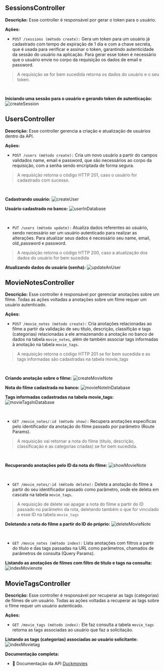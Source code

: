 ## SessionsController

**Descrição:** Esse controller é responsável por gerar o token para o usuário. 

**Ações:**
* `POST /sessions (método create):` Gera um token para um usuário já cadastrado com tempo de expiração de 1 dia e com a chave secreta, que é usada para verificar e assinar o token, garantindo autenticidade da sessão do usuário na aplicação. Para gerar esse token é necessário que o usuário envie no corpo da requisição os dados de email e password. 
> A requisição se for bem sucedida retorna os dados do usuário e o seu token.
<br>

**Iniciando uma sessão para o usuário e gerando token de autenticação:**
![createSession](https://lh3.googleusercontent.com/fife/ALs6j_HDjPDJRypjZ49D2BcDewnpfAEjrdOYv0yUS5LvjFb0J_Yzv2dNP97KU_EqGHf_q-F8M5MBOW8oM7qjAfNdWZgW4kH-qQ55aigKkIFh7NmyNRq9mnzX5sRCgGvPbssE22Itn_c5L71xBb7nnC6TNeRd1Pdg_K4mhdjZcoAItzGx7VXNCzdepGAaJ4KL2oz7Vfce6U5-ci8rHjOuQ9jfvAHYAYkKdBPK0ywNNVnP2qeSxTH4WVTWjtHpOust8AY1aQIQw3pyINZ5UnBYF9ZfP0IzG2Xd47pf3h_vjI0J0fy8Sgeje9wCr8vm3JwkJaqO8KJ8uH9IzqljZtTQ49z9JFhxFeLe4rhSsJWEQRB3IMq7d1O3NqHgEVWsyBKd6W8fNJETlkwd6op4daQJFrA5-cjdUZQjAHJV2wE4mTi185ZqFKoAinxtcbiHAzrKYpGsF6qzDPR13PjmtSSs0VTtU5hZtNFs6x3d2hraCwQ73S0buDSZKaHnBIHML22FcVK6L0opTNsPujoJAOKtYOjm3CrBgUNweoSg3l6GEXQL4_Lwso5rRHCs4B3iUpnOdQOcYeR4de5bBI4Yyz_IC8HL-O2bHNG--3DzPbwf-VyE0PfsQieRrTx_Ppv3EyRWPy1j1CFKgNIU6_gqhtwrC9VLB5ouuKtQPjtBRoWJR-uyd7IbRkmn8e2G37QX3k8ozHvExYZ6qcxwvnPim8WBY_Uv_QSUPwsAbeYYruRobSVSOdU66Xkj42ZS4NrI9P3MUx-Tsy9S7rhmq1K8NDviuBsAKNFzEgWyJ7DKJnUtxGT3LU5ZXwW6hpt_r9GfRq9TF6C6ceLXarnlSwZRShPcbaoAWZJSEgTM5-SMKIB5L1dyfuPayaH0q6Bd43uUUHFLsDN7NusGgOiqRD29KuNO49ggM0pECFmZF9Kj2lyae_AhX2lfZzirXYc6Wfk2K-FnsTfgyvKZOLxpQHepWc5HgQcAYJnJcxfOIkt36oxrgkDFA2gyz-ofkGwpb0kGeG8VBwnYGlbb9AOx-MUOQcFWGpm_6RoSHDqiXvTTSeMQ32lxNbdI6ubk8CDItsLNTcH3_objECEPO7Zesb7_bc_2csQpt-in8EdLACZikm1TnuHAJINvWfNVeWlecOoYZQ8Hg5ZormTa3Y2aQLFuFcQThIW84dZB7dPnsBTeeONhC15d5yCdidkIW5Bo85y80wn-QNShU-fvwkSAs5fzG_gumHLlVYlz_siL2sjI_Zj3B2qIn0-o8KEXoA4_3nszh9Bf-pTKrTBkHj1zDBRcufkPiF2L0WSfuN-NRKqzI2KDYvljmtzRgME5c-r2acv33MQdc_72C9FbAKxE3jRbGTM0DGiV4VyA4hCzjHTO4tKaiFUtR2mKWWmK3SBworjDdeC_N80PTxxQNneCRofCgu1H3LpYPEJU6BEzbGHrNZlpikBPLKcNF0yYLuHQbTX0fTiXoYa5qzD5xoxxEl1_0ghuUUKeokNEmT7iJDYEHlez-axPX2pcm7FDu6DKkJ6f-OggQ8rMsWUl25X2r69iMdzqwL9havIozPvUuGybvrFNvN56BucAne_ub8rheSWzKs5jSUpPVtKgcY5QhLkdw-0Klrcl8p6qqtkf9j1yZ-CC8g7IRSF4Q2j49HrzRR6yuJU=w1366-h641)

## UsersController

**Descrição:** Esse controller gerencia a criação e atualização de usuários dentro da API.

**Ações:**
* `POST /users (método create):` Cria um novo usuário a partir do campos validados name, email e password, que são necessários ao corpo da requisição, com a senha sendo encriptada de forma segura.
> A requisição retorna o código HTTP 201, caso o usuário for cadastrado com sucesso.  
<br>

**Cadastrando usuário:**
![createUser](https://lh3.googleusercontent.com/fife/ALs6j_HVtdSeTimLjNLyRk0GpWOadKW7pk3JuI5G8_3H0XmQ-RsM6MEUKgUhTVRT1ETFPoih8c_XHL79_uNnFuaamSh4j8qJpBahv3noDa2cd1OqV2LHGdWQ-Ib8DvY09Z0-bhs0mFHFDkDWJRu-kfhyFXwErzBBB4alFpXjexo67rL3KP41aP9atUE9ZErIBKcuo3w46NI1SCuc2St6kqYq2E74sOa5FXL-Rj7TYd_JB3HaYb0XURIwweg-1VjT8iG1EVZINxB14rCUj-uq-UQTYMHw4WkcUEIaFOEM8g_bZ-p9ccL5y5Su1YoLC9pYlOnIgxgV7Y1trTBob85cqxf7sI5IcrZYSYV1nmP5i9VNkQ1A2mQZIuPPXHZ1_LMsTbZpPhtjsbaQKmTuUwWhHj9iOwJCq16PvLP9GKG2qc34WeTSGP1IFjEoUrwDYSTLyJHVf-MKs7cV92U0vr0DUa7XF0EDj58y1myV-Ekc12u4bIDHoyJDdZbMeu9zXh9XaW0_Wki-0-BfHOv7K5XAGTqz4MUvIfM2k7EJoRLMHJn4o0ETVELnSUcMUfF47kdV-rjJdXa4tgvZsdU0pZooQmf65y_zBSF_zngUPCKOv743gj6Mqqz2pOwQZsjg1ILZHA6Q5ri8O3Pou8WuYuu4ePzdm2jV7xXZzugnlrzNk2W6SWoydLDH11XVUoiRumIk19Zl0PYwll4mg8bnMzdFQ921fcgB8XOMXkwHtddmkqD9Yy4QidRrDaylRh7rvBaYU1eC73xkiIIOQsn0rFE-NFyv1Wxozq5G6DhQSW-iuL_IUopx5QK5xkHo6FzLBamqwZ83dX5O8cO1jjauFjr0YlNv-RaUi63B8P9NwiyT9bGIW42yPzI1yljZu_GTjeeaMD1okdepETaruY7vOik3y29MElac4D0kSAZWnCvWA6wnRVUib93HJgMtE9ZvXSOGHq3sIIIo0ER0PflZRmvHr9OQdRLM00sGeeFXxgRelZqBUeC859WTUu34mhml1rhRxFc_RsHiyDEPr2PPUFogRC53bRsWX8k9xzdVlkhm7pSAA6ZeQGByRiqlvbdjbj4Squ2RtVTaezfJ-lGfyzW5m2AGcR_ubF7cUqSIbZqJEf_SdV-awL9udSNICl5JJTny-9TGL4IIr9c8UvoCRqMCVrmyc3JoTBm3JAflenS88sZZ49TNGTQIP96wpFHXb4uINJetOuSWY2TrzhLe_icr4GYDdpAtZNQpPsHmA7JGPefY3ZPNhay-kRwVoUXDE5ZYE5k3bv1NHGBjvykE4TcliMJu9V7mBI8rOxUnZU-GRrRxnUEb731UPTCGYA3cp77Hsu7d5IU3Le2SWn03xUiaCPNtRefnYiF_xerFn5wntC4DpwVVF8NbScVYVnMRQOakeh9PkmJrEN8v1g5LdnFJyer-drMyfxPiY0chTMqeiRLm8khXE9rlojSH8ARGJgpcjl7n12XJbQpkALw5_f3Xlq8PiY7HKcUUqs1qVYX-lhhUWDiNmynFBhQwnHDLrVqmoObQT-CU13Fn4cwMkYKNwUcz8Pk5-AVHKs8luD1U4xobeOva_iHngksDLcLYpXJzzUmd1luMnf7XU9_eh2XB9UsBY3pZ1HTmuxuhWo5TETK7808p0ZbceEVVAzZTFw=w1366-h641)

**Usuário cadastrado no banco:**
![userInDatabase](https://lh3.googleusercontent.com/fife/ALs6j_Ed_rPekwWLHnqilJ0XdR36ACS4R8q_zoWu3yzdRSS8VqO1EoWJyN_JHMkFhxXjJ-yKPyi4rZhD9CyWdhqE8MlInNCWkD8XYI4fCa9hdJcgM5wXG1iMEHdw8dk4Ao02m3s_nn856_aupDv6RrL6IiOT1H3v61_8jeOCxWQpnlEtijpvaqAIYDIHPNUKilJF70iP6ZV3DodXiN-NGTktKmFyiyyL5LLqFCMyGlyXVaKativKr1TtrgwIiHZkF8zcKv50UFKJfM1ZSIvy0ZFhNj5MxqPljL4toq0IFWzwscLpj0qNeQuygUpjFwlp6zT_B4hTdnxdrlErVcwkXs4uYs5vC6aIL9aUF-g-dOq7w7iKuhZ5aE3rHY9ohBq9Ht_V4a1l03zmyOlcdbcXm48uPx8LBjIe2q6Q--DR6J63qG1196-A1mRqttWJ1v2Xocaj_XKc9T8R2_onAnQseDVh32zpJ8twfT4isjh-a7YKDPr5vqR2LI1LSt-n_drH5MZAmviuhtarOmM_M0Gbg-Aan6ij9O0kodu_V7jWMpyNd1o7CXpSgz0CtXLNTOERwxWeSck8hQsW2PczA-ri-988tn-otrb-ApvNLrmMSC03xxbOhB5-GNFI2cysg9Acf4Vkp2A-UqDwpQVcOjifVowUHyXnnuMPMHOHRHOq1DT8MNBgaqrha9GpuaAzvjRnG-8qN1jCazvgs46wYk79mBlIvWcPZilU4o9r8zZ9xO-DuOnJ6RTL17L3uaBXAmo-YYTt14iQ1QKSgj_P6uLwWCQTiM8TxS4YH51w-dZqT-BSA8VTFwZDH1qrq6GaD7Xz_6Wsq83wo1xTg5n1efRouOUuk1jACgmEjA1FWfyOiCVXg4sqXe4yy9jCYcsdv0qFxXGzzxNl-SPL1Oxtn8-Z9NEHp-fNYzI0PDEixAH3lzkXwBzyznii3i2tVeD9anErF4dzJnIm6GZPmZlDFKx6_DEwufE1d7jXCcnNHfy8K7lmakPsDlygXSsfgZBqsI83zRPZo664ls7Ra779B-6I-BGl-yBhY0aDBgwnmJ59jL9FQLqNdIyDDKiJuwYHefakXqU_3h599EUWeqFXrf47Jl1mxw10Z1ncNQTqA5DCftyL_C1Q_hcbq_JxFYCpb_zfJ9eoTVgEsSmc6DnGLYB87BcLZfxSKFBRZty-VkF5m_oZye5vxQAFtsG7A0Mtp7Hw2-21xJXo4oi0qKm9sPmXNTHnBdRP_GjRyJ5I31DKQ0xvFgqrhBahorEkp6_EMjb3CC9L1VjrsxHJBaZP3ftUywooqCVp8VMwmZUMKNFzBAIuHxdAV5vW4oXjg1QSJV4yrckddnPqeiao0Q2xgPG3uuo4aWwlglgdpo-j_J_1n_E5CqSI7rcARRB_oGiZMeC7aOjjaOCz9qZ8Xf3sefj7c4HKWM0dVW45BwXUK18BLK81bMI4ai349gR4JeFPwNgJHsed8I6UwIO1kQ1ZEUZZ45FOXItTXDA_kBvIU6PEF6eUA658acceZjLURKTija4GNuWbAv2CUElb9uRpT7tUJtZgAQT11tu5Zz2fewMKPhkXL7lZdPP5YCDH2GZ8b-VqfXD7Y07UFvH-bFgiXN53QKIfNsaUwd9XSkQuNUUDhDWTJ7OVorg0xwOax0ybkoc=w1366-h641)

<br>

* `PUT /users (método update):` Atualiza dados referentes ao usuário, sendo necessário ser um usuário autenticado para realizar as alterações. Para atualizar seus dados é necessário seu name, email, old_password e password.
> A requisição retorna o código HTTP 200, caso a atualização dos dados do usuário for bem sucedida

**Atualizando dados do usuário (senha):**
![updateAnUser](https://lh3.googleusercontent.com/fife/ALs6j_Eg7ChmUgAYexvU2Dk2wJKccdRYJXgyDi8A0-tIBkarRSUp8ZKAR9T9d2-4WSpcn8TsJ39sNVa9D-70epDVlJPBmbA8oLKY0vzpIN5TZtDNFn00tu9qc2ZgHXzDXbUqYbiXpffWlEMj_FbAwvbvqVSXlfj1As7PRGV4V88k-g0auXboXrAXIHnhmNO6_uZxpOXzMo5jrFKfyeIXz7nbd-uqvMq7TDnElM2Cpv9YqJUseo1iw9JtDKuR9mug-lqmsJtOlQpYSrHciyPkk01DN2O95J8mJuKE9VrDBe1jwvtegfABujHiprexDmCvy0yZmQ03u4Un00dOTDPJSQ_f_BdJ8RbR0NHgiKV4QUPcFUuJ1ShYri42pdfo3VLlkNxanFl6yA9AlqF3rMjPAWwhTuVriva-DnbhTS3JWhvMPQQUGS07y017x-_jdv2DjGom0SFohQVFo7ilWv_cJiVK_ZN0DLWzPQiyJpMN9R2izcO_yrHFA4tbrROAAicWhPaN0iuww90LmKn-YD5-N8cmo9PMAXR-Vpx6UJMLlNnYKMbq1DhgoEoiXFJJZq4_3I_MylDFhdKol7XVt7pjvH4Fk2E62GRIqi65e_Lw1HHewvD_vpLC1GbRhRsKV56F6JpvZh89XjSp4bu4AU02ZGj5GksXQN_tDqSXlqrdtQbjBdU5WDogvQmPkgAO7NPq7BdBfTK3busfCaTonJjHHhOK8fOF6Z_F4lYLTwASxurrIOs4ltVDS2ZGJLfM2RxYpRJS9-QIYjt6eZVdgE-vbFeIuTS-YlI4nzqSZ5itcLBqZXoVhyH6QyTAA0V2Evao63zboGJbJPGkF7TCA9A7Bl2JocOcwyt1JGcRwYMKZcwMrBU3jEaAmoIMcKmaAlc8Hcte-mbK4lLAExPbLnDcpxKX56vZ3Wgk3MgFNmogeWIBCmiNV7TtUA2dEMg8Qpygf8YidF1nC8IdTPOP9SiIAoewzUr2w3uzLwSF-Z2oE10AUpQZEuGD7mdMcZqD6k54huQJX1X4I-DGBPviL79N5PoZyrEKiT-WJCrHAt6eXFZQS8ycEQNzV4zhODwlzB9E40NxGXZUnGiuGHAbvS0AWSR0aK7qTlNVrL1NlU9LOfBu_SCB9agrXkgoteQqlVXEsHCfd58AkJjP3lCvq-IwPOc4BP_3NgTakdqZN0Pz5LUUX8XAN80VSqkYAJ1QwIjcqgPTWIvlpRabndtbODDXfdSqM9NQjJN3ol5juBqZk7gGPIHdZsTm-7n7MhGBYgY7aLcLla5xGsR5V4FNrjIjf0Q8KBwmX1cCT_rTcI3Egu0Qs1sslM1vGkpLDDdsjCAWLjUUnsHBl7rJLFKG87sq4ck9jsLtXK0sQghudCHM0YE7nWSXHgZbrMFsWEgruYyJdTVBMw0JJdDNo4JVOErlL_Rsga-5_7Qqkxu1fBWMgUgC-014CUpLBOD5dkikvlvqAM8YJC03c6LAMQZAgtY0DAn17PuQvtSPgN9rfyQuq8TTI3QjNuNw-R6gIv_1DJOrxZFcclW-Tqb0MwFPlFG7O_XTi_lKfua6KvbVBw_zLDHFM0PdfI68yfOMGH2wR-TKE2p4635j4JH6B4n_d40Rmqb6sosZMfKfwQ9TUXIuKYc1u14ZGgPBgcWZPJIZlUQ=w1366-h641)

## MovieNotesController

**Descrição:** Esse controller é responsável por gerenciar anotações sobre um filme. Todas as ações voltadas a anotações sobre um filme requer um usuário autenticado.

**Ações:**
* `POST /movie_notes (método create):` Cria anotações relacionadas ao filme a partir da validação de seu título, descrição, classifição e tags (categorias) relacionadas a ele armazenando a anotação no banco de dados na tabela `movie_notes`, além de também associar tags informadas à anotação na tabela `movie_tags`.
> A requisição retorna o código HTTP 201 se for bem sucedida e as tags informadas são cadastradas na tabela movie_tags
<br>

**Criando anotação sobre o filme:**
![createMovieNote](https://lh3.googleusercontent.com/fife/ALs6j_EngUM0YYWf0noWRnNZa3JhjYoEUiDZ1zlatOKUuJu49zr_-2Mn95B0gR4a7GkDogxr7WMl8nAWajxRWpCNb9zKQcCXwhusPuo-S8uBCjjOUIjJgUvw3YUTD29dSriR39nKjNZY9UrjH_ghoN14_wrsyov7d5QhK-XjpODA4xFGUdzX0-5rZOk176cNPn4zhBGkEHV6AxLITxPnaIxFNaqv54ArinY11j2QRaIfta3TP9AIk22cMscVjuVhzZgTQtPtFGFOJxKt4ezLHwBWs4ZY_Sa-1aNnrvpk45yKOyTAsAvDjAdwgk03X0Ubi_8p-dJ5fb8Xbcv02BTbkf2yiatjaPyMSoYm2pZeUKL5jHU4pOS6QYoTY-I0Er96zrbvWO4ApdGQRQG6u6_sn5S2GjpKGt1TLIxQIhoR_5koQXGooGievAJ49CqMwWKtqGos-IkAbR0OtLu7p8px-_ONyCBhpTAnFz_QrIgh86N3xEMzk9WMQi5Y1qH5iNEMtfPDErqhJAQYXZVYUcc1IadaLcYdZB_qtsUXB79IvuHscCo-VgoryK09jM5P5kJxT9bvvGZ9eK7DluGmZbCdVOtSawtphTPoqNmyvZx9ihNKpVbYLpzIxcoqOIMhXH0COiTLc7cl_ZKAw5aqXhudqLTOFx4lzmB8ledtXi08-nx83qoucP3bvkZPHFjCvr0OAl0eHGFIqXF_ebatQ1GBKMzrgvUK4rwhimyxcaFvM6c7BRWh-WS6dbDezdYZaxMSjFK4T2-C-SmOm1VeEMYxzpVumlwkI99LrUjHxFwDNCkFSEBcAgi4StqtfY062QbPT7y-mAo9B1gDQQPjA_KeNdajSvz4cuOOBCDzTkJGIcYeo6ErQam7VDOojPEMJfnJ76kU9QQO3nQ4noFvI82NNN19PsHA3qgdaeAiipNN0aGTXlWjPFi1zqSWjCNCRsxeYgKg5Tpa5b4yUwPsUfaLrp42UralpT-dyYC151YHt2pbDaxzVmWlHf9d3VoREhvBNT6FUF-GBVlTQpFwUe4MMGC5ey-6U4-R6RAIY_IoqaLaSiRj3FjrhvdsrlGgtd5pVF_u5JQu6mjaH55-V7AkR2Bv2IzVXWfZtyyzraXZqVH7zCpEFCJquj7nCAgHA3I5AjXZicZvJGoOZ8ASDqEHg89j6CrGbsdQvZHC3JJpPHpPu6bAH7gTm2eJ1PvdzASbUNd1MfNNtD7Qk21a9lSiqfATdPiiNTdvlLT8M3gAqmKcqgUq0bv7ZuLH2BMizdBInz5jZI6IbdJX_JA4aO_h3HAmdZB2rO4oeB_1pVXYWkZAFybphpZAyoUHT6pYa-o7ubj47LSY9S1YDgWX2ksiiOOi-DQaHFnDzrlzmQ9QCoZlGc2jrYbnpuYFqIx-H5gg6m1QOfCC6wtveWMo0nRZpii506eoDM7R8537UuAdYXlaFKvqXob0bBuolq7o_gUexw444Aw5pVCfiuuDk2JuDbchtwmdpchTyiL_KlyzERKyz6cPvAQu4gf2gaC1HcwJu2mrGQ8wVNHAuKgyM-zBpQNk1nNSuvSvmEcSqh5Rcl8cbVuswxu3WQweeZh9OS4vylxb6vB-qA-dpFlMDU2CY50iKSYbTEG3P9BGV3GLdEYip7o1io_Ce6nc76ElTg=w916-h641)

**Nota do filme cadastrada no banco:**
![movieNoteInDatabase](https://lh3.googleusercontent.com/fife/ALs6j_EbJThy0ENcAGcQBYLtqpfOwi0c4yTvhnvK2nc7D1jEap0F2fXHOjwQRHQnZ06_5AIp497mpyXA7sBQz0YPKKm15cEI0gixGuoR-SHlvJHmO-UDlzpRsVxNtqLhXsMSGTrctTgWGo7LLtOJQxBr9MlDgl3nPx49gzIybc2HvyvgsvMfwsJ_Mbd0WmHsCLyEDilcpsHExRhnjUv3JuRrdpl3S3eq1cQyY2XGyDsBlM5pQN6RUWPJwsoZAsJyQfyTW-3Oce0f2ojYYOX990hqlLRyOkSW0_ljXxxBv1NWNBl0_rTI-hbEAvkF5rtVLwIIJdDxJLk39OaN0WHpbxIOOplWrBp5VKM27dKUEPHnUdTlf3-wORcR8c7hQBPNfGZZw268W9jlC6kcuBwl4Em19YwVEKz9JIsI-KyefuRVGmG9CgNtx8ZcilVMJimIDpqcCVG4SkG15Bja_12K4PC0BvJ3cpByef3GbtLIwRDdrr8pP4h8Cfw7l7C232mCL-876cJjhFe6pwENNbtCE9WnbWBjqlyTXH-W2Zy8adY0OWJSvohnTPhQJv8on0uSzlTah2urD_Jg0wQx4M3FNClsbu9Qs8HpTFfTZBHCE24Nk2GXqi_T5W2W2EbNBGl0MOB5knpmOfQvCE9umBvE6ryCNed8eYRTxeGIpmROtlVly2QpEwocScrFmIYzXJ6HIUDl0xrdTijyHhkmwcatPi_WS1jE0SMiTAhhhGgwb3bGoYEQjPwkCL6hZ7TLlFUx1oSo64E5n17xngcHEofVt44jo1_C5h1BBc2zPxdKGZ3RUPGMR92imbr3Bfg6uQ9_JDfYsrFLxNOTxyerAjTMLjGOC3dKl5jWTG6eUsdPM8iNh_tEZ2nltDperTmr0SnKdAKxc_-L9q0mDjxxfs1CCHJ5iIjQFGtYCNrN50CfdHxgW8IXfZOMVi90gnKIILKP01dlCL_k5XJKicHFvXnSrjhK9L0lmD60__dYusfvqexGZlT44p8uLyFsUYj-q7TNnTOAIOtBPLLz86MJKu_WmOA01WAWXXiSjnPHOZ7G4b_Hm_9rrETxDToosdjKXB55wjjlKJ7v4FqTKqWfjRKRcHahAMcYv80Z-GZY83U7jwFVqrre-iqx0CrYZu7WZa64Rs8J8D0gtvn9fDgblt3OVtn-noo1-H-qEe6YN2Y0SGWosMI7DAyTqLGQPR1dcktksCw1yxlAcQdGfEB2V3atJJT_s0GCJOhtC9R0uLGTnUJR9H63LKrEhury8xaNPvM5rjFqXzs47lXNh6bwUJfbtV_Wcx70_ZeUJq0huHk1oObT2vEzQqrUWeSrUaUgtgsuDTo8Gb9Sah-3J1L5rowgHTt-VGt_GytcTI_-xLJaKEyzIaysFlHdHbLt-DZRheweJ5Y8gXmKu5Phce0zSZYtu3p4xa8-tRP6pgfu-UORrXsbgMVGncxsGsFwtMNgb6jO6G5lC3sSjv5GSh6-OiysY3C803THwrDj9UZDL_2u9siDU2aZbHjlPOJj2Jp_H8Hx4cwk8OI6yibSwGIkUxaP031QisRVgueSi9z_BC364zyykYYG7UjPrhu8tliOEwMh6gXBw5W49w8Ty9xsM8kfqF1TnyQcYyQMJBAu_FJ-CFB1n6n9XKFI5t4jJy1olg=w1366-h641)

**Tags informadas cadastradas na tabela movie_tags:** 
<br>
![movieTagsInDatabase](https://lh3.googleusercontent.com/fife/ALs6j_HlvDdF8OzLEnUH_PAzcKB4Bg207I2wl2_if45cXin0Dc9bk6cPVeub2nItiBiQvzfX7aXwuPTo_4JR1u5nRqZxHjF_z2lvktZAJP5W-6htdbZIRW3UiMD6TW88CbJwpUT1NtOZx8rVzwe4Fep5RhyIqOwCmuq-VSuCVsQmRMAJvZy6jC02US7qpqbdEk8Y4KiYJzTa-hpi5h7oN15BZLGe7l-k1idHpt2QT9Qb2Pe7KLsGmkODhp573o-uv87jxpgDmzy41I4pj7LJOaiMqiN7lqTrPREDpaUZPXaQw1pya74LNkkty536UY5BETX2Rx3Gsg8LyCb_fHkv9dchR3RQvk35k8MrW5DeqE50F_vr7EpZ8CjL_FaSsKCvBSG1EzR3XX-7mL8R34yky1KxJ_dzyWaxcxxWhbXdig_qy6fYb1ipKcfmYm_Yb545vlteuUR6bCgGRA4U5gykudvgIZ-qCp7Ufb44izXkxP0HWoGO9kAm_mPh13bq0jVoR1lVdWvNtTnR1igLhwefeV1Upmeqs7EIyxIpONy-qeBQOoZnHZdMUM-evZ6Y71ESCMk8vuFOF0Jta6UxW93q3SdIBDU0yzGMZZlRErO0FDL2QYYEl6GnP5RyrcTu8aTRd8CjAT7cWZ-1hNiAhiz1nPbpbdl7CRUkdCim-urx0VEwV5WcnyR2r3dBIUmf5t3O9ZF4fHOGtgUrcRAkoB9EvqPMClh3FyIfjjw4IE9DWTmLp-mCRoBFs9Q9dBjnnxJ-NOd9CwVC59ZjhnZazSKX5UfGnR8wykZYEZeiobWVrxaCsdY5XRV5_Rz6RXlDPjO9m0u9X89LlwDDUTJj4p5h_abkRIW_PDAzY6DY2JZvCZBMeIDTiASccFw6db9UoF6c7-xofQXpo1_3DStGyhWyLENMPlr89t8F6P-Zg6j9UsAVZEeWAkjXVKqYBM0l_FYPcZbBcWI89W2oTrCNN5vWmNqv8K9oUKX80MlfwLgh7-0Ow0ifl392L-JOjWzHGla870ytRMTchjuF0EGBxtdUWfJxYQr244rn_SQQdkyWfPz6GR2PZoUdSyS7inRnZSL-3sFsFoNt1gQlUcGMIZgAz8BJml6QB7j0eRd4mfHXCX7IPrzY1qJPF9ELYRmplpOn_W0AxO31-TAVkFU9NrOaqyQQSbp5fPHMQI7Ka1FDOpEpGrch3vZe5GSxfvfakMAckV2-g1bRnd0qF4CoDBtVDHjg0ue2Z4c5W0Esf532-CgRuGIcE5ypLmDniC59QiA9Jbq-GhbcWt0LAzZzmI-G0j29YN3eqvn9Ic2LZxT_JB0XzQAqvYfze_btUOCHSiHJWfbulGjX25EzzipQ3VyhKeggdC7yY2tedawfV-8Ea3BkNMsPA1XGt6Xde5z4PhUJet7RMVmYmcBGDX3NOZU1-a4s9tjOTy45SGOKLhCbj5IACayPU2S6xnueX0u9MGNbcxON2Ksg3A1lAAknSxCB27UhcYUnlHW4FeuzRPVoLlzmtYNeOaYdCGgUWMPYLR37V5AG4DBbqeSgAlsbdAZzUlIwrykyq7r3ErLtogj9S8TDiNOOCeHhuBA3tDab7OYMggOA4bhYBWX-qtXY5XNGWML3_4-gr_3rxnIEAmZAocE_npkBRMiqSeW74YkZz3U=w916-h641)

<br>

* `GET /movie_notes/:id (método show):` Recupera anotações específicas pelo identificador da anotação do filme passado por parâmetro (Route Params).
> A requisição vai retornar a nota do filme (título, descrição, classificação e as categorias criadas) se for bem sucedida.
<br>

**Recuperando anotações pelo ID da nota do filme:**
![showMovieNote](https://lh3.googleusercontent.com/fife/ALs6j_Geqm2Sreu2lfW7MS14ySLl-yzomcIuw2V7cr6oXhVZEJo5jlRrNUWuMA5rBjjtu2nKq7rvNXNU_ESzh08zUllPRTumZARbOTA4d-QK2rOlVUiMtfkTXfhFY9NSD-ljABWZZWi8wiMbdvKi6cOaJSb-c7RjXB6Ko9gy1iBYDnP2BNHMqOMFXPetBzSmc0op7RsbIZqhd9Zzmz0RjJlh_yfxou17FUnf1-aN8A1uAA4I9kUdg6wBu6mDp7clor48hTXIzO4xDXCsUyN8mbjGpFw4GYvWtl3WYpSJUgD4FTSuA16QKJ6friLY5XtVP_idwmrDxEfsS1H2iLePguvqY7PTCt1N1y__NaRoiI0PDfq7rC8yu33GbebollM3a5FJuOJZOjJUMbABL_lSZ6QAIyMbDVJ9qDWqtusXYwX3Ih3wRRvsjwU2pRcKb7xRWojPRfJx5-P2E2wDLc22WyjvZNAxD6fJypqD4sFYdRKpSu5Q-Mk3hOzh3nGGMrOyx9qISicOPMNbYvjq_X7tzJfVPKsQliA4lVVlrK2GqJzzhbmb89o7iby6DU30Bk-LKbvVkmv6zgEcjLd_6z_90FI0vXf1joO09q1jWP-EUUr1YBkaEEefVKX-WnkU6SU4pXgRPZaXGaaGpNnqJpSqJ9OW2WiBIok32F94W8IZ4xYPqSQ8IUCMbwZcohyEhgnegsMjzU0gumf9L0OE5M5FnTjC2VsTx6JfC0vRaY-wzHqhXLAG2gMDVNXB1yqPSf0KGa_NkoWB890hU_rlbpmaVlQmEOJ1XvXsEoMhhyJqWqnmzMX4gK93Sa0cih1OlqKBAUhzmJ3E4WFfRxrWGlq0NiV7YNowzHuTSKc8wdWuyKRWU4RZKQ3ih2EwTA0DIl-pVIXHtkvMmBmO25aDNtE61Igv-TiwOwfDh50YkduCAdU0SvULEdlsY8RRPuf9tRHZQuqGdAEwYDEnvsOShU_VE-RmedJ1eJatQNEbjEykF0UnDUXWcMJn1xw4ZakKQarmJuqx7yXR2DSALfcpA7qmZHyixi-9sTI4i1OHo7WIRBawnyHtqsDKX16mY8Qa1hj9fu3aM04wHDdKU6XHE2FTIuBj-4cBR2gLaCPOXpisoFYpZfg4Pco14JqEBFCq4dKVJXVK1ysnTQJhN4r5vkTVHJCJVvZqnK0zujBQfeHR3mnhtR7NEa94s0Ly30eQlR1Kc1H1llr8E1RLQh1ltOMsxRmAfwKf-o-dfrYXfxm4B-2wMGC-GDDdZrxag0tAUsWOZBzV-Xr_F-Cagohso-sqf8pdGhvW8IgarHp7FxyeYBynr9auJwTaZe1ZOZynLrJSbIuP_3_nvoRfsMTCMlj9BfyD_v-IviplTaiWXPgVnj7sCS94sHGOIzbF4uZ5meW981qcm4FwOw1mPsQY8AxUr8w_uJ0OnppRl9eIDLz6p1zZYTmM-kTjT5JYRYfdTx29g44TbqsI83fAw1_7ruDZlgdufyAxiTR1r2ckYw23pQx0deoKPiMFOuo8qN8U8wC7ho8Dq1Hcu9Fg4zVGG0MllHZ9iejWg9g0zntds8hvrGwJNJyHjOzv7RBBHezUVqwsujHf2ET4EtE6MmaaHy78UZhNoiiS7q6Mxq7ENP4TrguNfxv1KTIgRFTCeVeF=w916-h641)

<br>

* `GET /movie_notes/:id (método delete):` Deleta a anotação do filme a partir do seu identificador passado como parâmetro, onde ele deleta em cascata na tabela `movie_tags`.
> A requisição de delete vai apagar a nota do filme a partir do ID passado no parâmetro da rota, deletando também o que for vinculado a esse ID na tabela `movie_tags`

**Deletando a nota do filme a partir do ID do próprio:**
![deleteMovieNote](https://lh3.googleusercontent.com/fife/ALs6j_GT2xRHtsWEXuvs7Y4YphMfSnX6j5KqIV3be-qn7JxEDAz5_WeF7XfFJx6ptC8j4FSrXZYxjwCOD51RQhNseXHO0f_UsubAWrAoAerewpoVmI-ssWd2dEkDPK4bDo2nWO1r33M55a-aW3EMS9epH7q-FUIsBh3-Pv2ElGroI8WbS99J_PX9k6h_y1Nku04OKu86abf8cJhS8qSR05twWRcOtSArfb9MRmyYoggr4mgPhan5nvdNLJHY-QGQiTHKdDUpvXVBaJJtZHw__cBTOrhyWPsnTcfoa8ca5_TJM4vgfNEA4RG1JHYNV8TNhkp0b1qPlTh5lere0jGcFOlZ6nN5u3otq7SGkYaCtsFd2_d-D9GGrts8lTr6b9W886y7I_CTHT_WcNprCCB6R9sPPLNW5RjkDFrHCx5J1NJcF45vFNlxAnKdj58fpl3VbITvf8iTdg9j4PICuC7MQQqjvLwLbELBIJDIIWT_T4bqm1pIiMiIdDWpMs8liVbo8ucyhFBDWoSBjwE3nfFRuJZcIiQiKJLLcmv2gejf-b0xJog-Zk_HGh9hvcyOCxEVRMSGFuC7Mjl_0eeJkqtJfw0OWDzFgj0LrhqnYduH_A_lU-H-AlzyB2mU70QJ0MQtzr-1vA9tOUlOA9PMAf1bEVZOt8V-duHm3VvlhGk5ZQZN6TpMJlDWdkDWMEdAFvLJ7e7vSZGdWp33dMsaHizOllVtygV4wnUGdn2BdV2HKBCGUmqYOPXqGDeVZFXoRcjpNatoSp1T6CqnfePD87MtTPYJdzBcFzs8lM8Dh5NxMo1CkPGTL_fi-_PMx97IvBcW3HZxcXf3i2Cty7BFbIgBQZ6jDb81hxrKI64SeA8w_EmLEeutKn9tABwjVEnOv5VOoIsmBEcfCkJ6Cf6Olgnk9JGzmOEgxlMkxN1xMXBcjCIzHqRW-h9RUhzlGuBlZNYMLdCHVNkuVVv-HQcmIVrjVVteuAt5G8m0pUQe-t38kmF1cTH5JJKyUi5LbBM_XrXb59CgiTeyN2YVoDChWjc7TA9dQq0952SqUkeaKb4Amwr1Vpm-6mn2z7qsBKtaXaUMpBZ0GemsR-2AnXknfb2rkl98gH47kFVymiEp66Pj4JMmlDkgdtmnsBMoJsx9jBMzOps4nLupA3XEDvk7YuzEvTAXmWDBmgbYJMMOFtkL74YVuOoXXkE3gkhivVJa151dTeK9t_cKecTV3BbJB7MtgO7hMMzojs3r1JuxSL8P3C_eBxvWzvoPNpmEF-aT7dKLIBCdOgmnpqCR9owV1eQoMdyYr61XM5WVPdIGk54TC5iSNIc6bfDR7TOnQ7FXym99fxCu6Hd3W6QGXu-6anibMfToaWDRqu-j907LlxrMn0gU226DtSroHw1ImRXFXM8IVjvOc3Ewnk6_hv0B8GSYVRzBEQliQzG_pUNfc-EyhQH20SrFpRTW-fZdEU3CNRXYqPg1BXTzWIVyTG1a67d9Bri8sbu-iwydc0Y_Hi2H6USPs18NKOl0nezZeLG5XtIHb4dlJ8erbaSB2IfQ1hOfGd0NLfAgM-vun1k0vOVlY5FpKXb4zefzR_XbPUEki8YjGR_m315C84HugR7VX6vbNOPxWD3VE5iraRz3zc8Pg_lthqFGXttxCvxDiTZMueY=w1366-h641)

<br>

* `GET /movie_notes (método index):` Lista anotações com filtros a partir do título e das tags passadas na URL como parâmetros, chamados de parâmetros de consulta (Query Params).

**Listando as anotações de filmes com filtro de título e tags na consulta:**
![indexMovienote](https://lh3.googleusercontent.com/fife/ALs6j_Eccf6I4LAPo5TJovIrEHno2UGIlwx2_zSEDwi8Xz5u-lBfxpJB6Qh1LiLdJLdbU7uOzoGQjR7Pw0E4q9A-sVkd1JYSc5wgKipPz3VDE9cVGkGxMKkq7ItB-MqC_hlKrHBfpa4dxKuVtMSTv7CHng3RFE1hkmb2pPNS6AxwJFixbCQMlO3CkBNR6Gg33lnsik1Hn4FVTtTPMaLY4ioJ9CzBA_iA1UPvbz7eD6jDbBzFGAeh2Py2gkEq44Gy97IvCNHIx2dRmjPSvKO8KUmiiB-enXnJrO7klVmgPvhGgyl9GSwUjC_hN9ZpY4rL8LkBgVHKOS709uwnh1GbIctP0fhhv9ds8wnzSs4aGcOb5-lURYTvVvuCD-_h71IS4MKwrf4-dJFJgJDMqyr4KrfrFUTC5Jx2_ozYwI5nSBcDK9lHxklHp19qZ-4IlusvarUOnIjUO1xytBl3D81dX3M9AzGMeLZHVj3HWoATfLyIjYIEkO4AVnOJYkvE0BtnBScb285i8T9CDY4qeN5lutVxYLr1gPCShw-dllSyP7S-rWP53NlYyfa6JfquvUkHiohvwccZgTU6L9HUUi2S_YBwnNxLYkBuFvSYDjSIMedJBjX4mszdMQ-apbfM5xcMNowQPiIQUnheUuBpQfpWDcc9EDMKVGQr6oOP7W0x4chPaIT95AkRTOR1-AT7lVELRVx6SBJXiKVcunovdGvkPeSeYhESdgAALlRA1uDnbBlAPjs77biJQ05KELj7kHG3k27319nRIoQWWKV0xDc62z7skzz0UzOixiI4TSxit3ldansbjMqj2ti0GAZo7xDUqVVEZ26nIvK8OS-2OgbL5_AX1GXJgP9PRFPTNrEP6NueMn4EPsQpDimppeRcfh4RiKIskxe8y0Ok0uEPngSXiuDS11Qh9kyOpT0KqfEA_F2BaQQcuNfyZBrRNW3N4RdX24RVmMxuXThaIDbcQexatVH_xgS64PjqcEn7eZ3A5dfctRpXw0G1e5ry2OKEXDKR92_hrWcvHnJUFmuY7hmXqCAGahqfHUCoP_sSTK2r7FXMQYUqOozKuHXaHbai6BLEcleLundu6Cl_YbpFL2LuNwAXPiMyZBggW2t2q-YC7iCjGPOnx5-WEFqJMe3C-YNlYFEAgDn0t-CNkl_p55b56JeEKRDtvGkEqyAN1mY8etrpSfTGdb1Url7Z2i7mUVPnWn3bgnh_75FZ5Mqt4CW9TSUTo-m9P8XLILioe1kjYZTLbcGv98eIgayQb_alFCazajT1jbhzVzS_hspDcZ1hDXcbB-4_6QkcXKO-ZrK1QvyQR0D5yrzETlwbeXnXOsWOTn1FqcOPAR3Ea80Z6gEB67A4gV2o2sj2pJFvJwNvo2oaUUmfu1Xwua75LsNfGrsMMojRVNNqyf3BfyJC4thtbx7lUQIMVDoWEkfBrqCMQOU82BUqtEdCirBLMS-C-tXEJ4iidoy0sE4Li4kc_IQn3FBpt3mT_zqKhgdkO0d707HKMMEYoI2dPkBAgWrEHAaT3jyqRPDPH5XAX3G-zNH99h4uccUGjbS-xNt4tdNsLQO0ZSS8EQsNRoBZvtRwMZ6Uti_WqF9dti0ht8jFeu8pZc4FiuAWafvbwdoRg1TsH_F0cXoJqWVx8QOgkWs8lKQ=w916-h641)

## MovieTagsController

**Descrição:** Esse controller é responsável por recuperar as tags (categorias) de filmes de um usuário. Todas as ações voltadas a recuperar as tags sobre o filme requer um usuário autenticado.

**Ações:**
* `GET /movie_tags (método index):` Ele faz consulta a tabela `movie_tags` retorna as tags associadas ao usuário que faz a solicitação.

**Listando as tags (categorias) associadas ao usuário solicitante:**
![indexMovietag](https://lh3.googleusercontent.com/fife/ALs6j_Htzv3Mcr1Gysm10WtI6KsMnkKptt-mKcWWRhmMkul0gQfYn1099KuaSjA8fCCCMTNU7PkVzW0MQlRnfKZswIATuBwv4GVqLD6gAK1JjDSQnFtjzHkOoaOa8gyedYQqiI5Oy_71HRHn7loHsaw-LbJVJ3m68W1qyOJT1ez0HEhn-nK_1_y9JZDz6oTsAoYvqwk3HUvSzBKu-XY6YQ1tp4nDDEVpHLSTi6Yy7d8Qc317dooqNdC9WieOGrV1Hw_iyOP-kdF8mIzgA3ZcuCNtGYl00jmqVAA3Q6ioKXooNniMbpdCXBhNCKfRa3LhmoBzl6NxASYj6yIheZfidQhqXzwdSMcG-gOhbLaWEZWKOaYUwwqnwrzulv4qbV7qgsdsNhMg5DXRBe0jnfO9_qnryEeLTFug8kk-EvI31In64mmfWIhBQsB8CrxdMhmm9MDKlKtR3AhoYFA_e81jKamzZB7BzMiQ8YyxgrpcU7jVudzhR9SY7FLOcmYFOp1_WZDmiyncn-0fd3r1CeGGv5K-5oKl6oIaYoyVXkrCHeqNmfNoRhNCz95l5inD0I0ji2Y4P7_fqer2mMSjqC8Gc_V5JxuqKo-vKnOsxEogKI3r2XoMlV1tpX4FA8H_zlr57sm4Mv6MjdwHACJEzuYpMSnETxs4wanVUTly11Ihg-GWC78vS4Pd5pw6-96DidUtO9NqtzN9MLjZi-s5RwIV9MWF2oXk9LfkOc7lIZpDGONTwO7MBAbVKGyPHCf7kbNFMc9RYSnQeNIAfp5nsseRzKqH5icOUpYAxlb67T6Ux2lUw80xbnlqmMkNmhp5y3Ok_Lo3UDwp-AVVkqyO_u2m8yTfxgSrskUs9Lu0RgDH9PWtcjXvZKefrE5H7sgZsSAfXF_pMfoG0mOa2OCcEgdjqvOdxMRpGid15N9r_IEvOT6LruJNnKcl1XrfzqvEtkyux7W2TEwGBOwUPiX-bYT0oZzihw_QdLpvUPWrOZ_79iyV7aZ7vl-AciJIXfYQmi6xSjTdeerCw_mdv_vJK5niCgsfHC56D5IkeGmlAeVs7BuBgoFxGkjGTrxaE3K8DR3Bm2qd6Yub3IjkIu-1ynZISg0FLrfFTy2pfFI0z2gSD3VvJR52keqqZnai1pmaebYzHRqjb5jeOKWkVbAeCUZtkb1P0tYcolG_dOdCGiffHoKurspLqa6FnRS54QsfTCZzXju2md2pUZ7BKiVdW7BN-LeKRz_aRW7NjQl5x5YkZoVtz_rFz2RRJwza0x8kWvW7CaePdP16qBQ1n2itxkPMGiLiAc6hIRwoSUq0rdiX2JpWighytREWhGeYW57YL9pkBbx-Pc7rYWH9nx6EUkjKRYlv6rMOAo9QnhNMpC3mi1EWJriZVTteWnC74PHMk2nGoddBRNlIHTrvWUDjeP_zhTXBUbjcPpjQ54Mcd95M92KxKreYBdJPMI_GjCmH1l5vJctiRKZbMAL9qxyVSpyYbsgDmjaIMgP1fNFvPqfFmc-HFbRwXR7CNpRcUCCHJa1OTB4_IMAxlCgDZWaF9uTAih_AUtAkU8VYEMBEHqKhrSC434CJuDz8C3Cs5oP6dbtp2E1NPjfZut4XfQdTKoIvZIuj0y6zc_hHETDRZ2xJW7PoFlNKlHBPrQPkpoZpdQ=w1366-h641)


**Documentação completa:**

* 📖 Documentação da API [Duckmovies](https://www.notion.so/DuckMovies-508dedb0c2be4076be7a69d7386d76dc)
